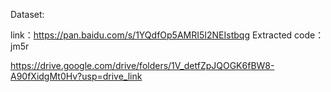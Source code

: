 Dataset:

link：https://pan.baidu.com/s/1YQdfOp5AMRI5I2NEIstbqg 
Extracted code：jm5r


https://drive.google.com/drive/folders/1V_detfZpJQOGK6fBW8-A90fXidgMt0Hv?usp=drive_link
